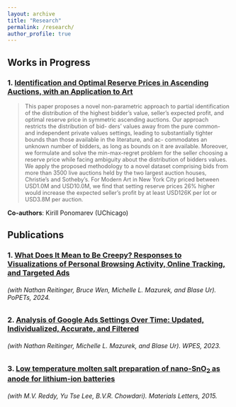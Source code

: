 ```yaml
---
layout: archive
title: "Research"
permalink: /research/
author_profile: true
---
```


<!-- {% if author.googlescholar %}
  You can also find my articles on <u><a href="{{author.googlescholar}}">my Google Scholar profile</a>.</u>
{% endif %}

{% include base_path %}

{% for post in site.publications reversed %}
  {% include archive-single.html %}
{% endfor %} -->

## Works in Progress

### 1. [Identification and Optimal Reserve Prices in Ascending Auctions, with an Application to Art](../files/auction_paper.pdf)
> <span style="font-size: 0.9em;">This paper proposes a novel non-parametric approach to partial identification of the distribution of the highest bidder’s value, seller’s expected profit, and optimal reserve price in symmetric ascending auctions. Our approach restricts the distribution of bid- ders’ values away from the pure common- and independent private values settings, leading to substantially tighter bounds than those available in the literature, and ac- commodates an unknown number of bidders, as long as bounds on it are available. Moreover, we formulate and solve the min-max-regret problem for the seller choosing a reserve price while facing ambiguity about the distribution of bidders values. We apply the proposed methodology to a novel dataset comprising bids from more than 3500 live auctions held by the two largest auction houses, Christie’s and Sotheby’s. For Modern Art in New York City priced between USD1.0M and USD10.0M, we find that setting reserve prices 26% higher would increase the expected seller’s profit by at least USD126K per lot or USD3.8M per auction.</span>

**Co-authors**: Kirill Ponomarev (UChicago)

## Publications

### 1. [What Does It Mean to Be Creepy? Responses to Visualizations of Personal Browsing Activity, Online Tracking, and Targeted Ads](https://petsymposium.org/popets/2024/popets-2024-0101.php)
<h6> (with Nathan Reitinger, Bruce Wen, Michelle L. Mazurek, and Blase Ur). PoPETs, 2024. </h6>

<!-- > **Abstract**: Internet companies routinely follow users around the web, building profiles for ad targeting based on inferred attributes. Prior work has shown that these practices, generally, are creepy—but what does that mean? To help answer this question, we substantially revised an open-source browser extension built to observe a user’s browsing behavior and present them with a tracker’s perspective of that behavior. Our updated extension models possible interest inferences far more accurately, integrates data scraped from the user’s Google ad dashboard, and summarizes ads the user was shown. Most critically, it introduces ten novel visualizations that show implications of the collected data, both the mundane (e.g., total number of ads you’ve been served) and the provocative (e.g., your interest in reproductive health, a potentially sensitive topic). We use our extension as a design probe in a week-long field study with 𝑛 = 200 participants. We find that users do perceive online tracking as creepy—but that the meaning of creepiness is far from universal. Participants felt differently about creepiness even when their data presented similar visualizations, and even when responding to the most potentially provocative visualizations—in no case did more than 70% of participants agree that any one visualization was creepy. -->

### 2. [Analysis of Google Ads Settings Over Time: Updated, Individualized, Accurate, and Filtered](https://doi.org/10.1145/3603216.3624968)
<h6> (with Nathan Reitinger, Michelle L. Mazurek, and Blase Ur). WPES, 2023. </h6>

<!-- > **Abstract**: Advertising companies and data brokers often provide consumers access to a dashboard summarizing attributes they have collected or inferred about that user. These attributes can be used for targeted advertising. Several studies have examined the accuracy of these collected attributes or users' reactions to them. However, little is known about how these dashboards, and the associated attributes, change over time. Here, we report data from a week-long, longitudinal study (𝑛 = 158) in which participants used a browser extension automatically capturing data from one dashboard, Google Ads Settings, after every fifth website the participant visited. The results show that Ads Settings is frequently updated, includes many attributes unique to only a single participant in our sample, and is approximately 90% accurate when assigning age and gender. We also find evidence that Ads Settings attributes may dynamically impact browsing behavior and may be filtered to remove sensitive interests. -->



### 3. [Low temperature molten salt preparation of nano-SnO<sub>2</sub> as anode for lithium-ion batteries](https://doi.org/10.1016/j.matlet.2014.09.108)
<h6> (with M.V. Reddy, Yu Tse Lee, B.V.R. Chowdari). Materials Letters, 2015.
</h6>

<!-- > **Abstract**: We conduct the synthesis of nano-sized tin oxides by the one-pot molten salt method at low temperature. A sample of SnO<sub>2</sub> is obtained by heating a mixture of tin (II) chloride, lithium hydroxide and lithium nitrate at 180°C. The nano-sized SnO<sub>2</sub> powder is characterized using the techniques of X-ray diffraction, Brunauer–Emmett–Teller surface area analysis, scanning and transmission electron microscopy and density analysis. The electrochemical properties are analysed using galvanostatic cycling and cyclic voltammetry. The results show that the SnO<sub>2</sub> prepared is a single phase material and shows reversible capacities of 471 and 767mAhg<sup>−1</sup> in the voltage ranges 0.005–1.0V and 0.005–3.0V vs. Li respectively, at a current rate of 100mAg<sup>−1</sup>. Reduction of Sn<sup>4+</sup> to Sn at characteristic cathodic peak potentials is observed in the initial and subsequent cycles of cathodic scan. Alloying and de-alloying reactions of Sn are observed at ~0.25 and ~0.5V vs. Li in the voltage range 0.005–1.0V, and the formation of Sn to SnO and SnO<sub>2</sub> is observed in the voltage range 0.005–3.0V vs. Li. Lower capacity fading is observed when cycled in the voltage range 0.005–1.0V as compared to 0.005–3.0V. -->

